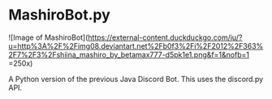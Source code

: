 # MashiroBot.py

![Image of MashiroBot](https://external-content.duckduckgo.com/iu/?u=http%3A%2F%2Fimg08.deviantart.net%2Fb0f3%2Fi%2F2012%2F363%2F7%2F3%2Fshiina_mashiro_by_betamax777-d5pk1e1.png&f=1&nofb=1 =250x)

A Python version of the previous Java Discord Bot. This uses the discord.py API.
